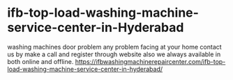 # ifb-top-load-washing-machine-service-center-in-Hyderabad
washing machines door problem any  problem facing at your home contact us by make a call and register through website also we always available in both online and offline.  https://ifbwashingmachinerepaircenter.com/ifb-top-load-washing-machine-service-center-in-hyderabad/
